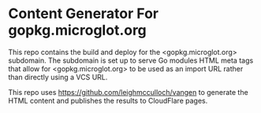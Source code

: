 # Content Generator For gopkg.microglot.org 

This repo contains the build and deploy for the <gopkg.microglot.org> subdomain.
The subdomain is set up to serve Go modules HTML meta tags that allow for
<gopkg.microglot.org> to be used as an import URL rather than directly using a
VCS URL.

This repo uses <https://github.com/leighmcculloch/vangen> to generate the HTML
content and publishes the results to CloudFlare pages.
